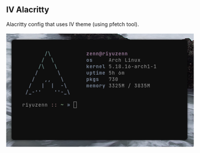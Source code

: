 ## IV Alacritty

Alacritty config that uses IV theme (using pfetch tool).  
<br />
![preview](./prev.png)
